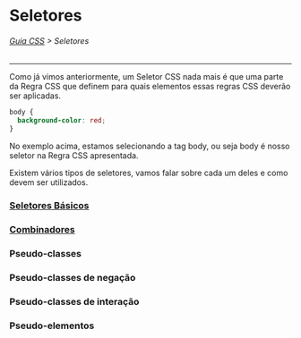 # Seletores
###### [Guia CSS](https://github.com/theleoad/guiaCSS/blob/master/README.md) > Seletores
---

Como já vimos anteriormente, um Seletor CSS nada mais é que uma parte da Regra CSS que definem para quais elementos essas regras CSS deverão ser aplicadas.

```css
body {
  background-color: red;
}
```
No exemplo acima, estamos selecionando a tag body, ou seja body é nosso seletor na Regra CSS apresentada.

Existem vários tipos de seletores, vamos falar sobre cada um deles e como devem ser utilizados.
 
### [Seletores Básicos](https://github.com/theleoad/guiaCSS/blob/master/seletores-basicos.md)
### [Combinadores](https://github.com/theleoad/guiaCSS/blob/master/combinadores.md)
### Pseudo-classes
### Pseudo-classes de negação
### Pseudo-classes de interação
### Pseudo-elementos
